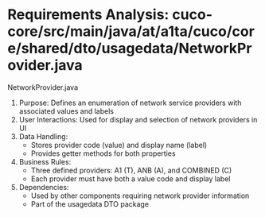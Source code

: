 # Requirements Analysis: cuco-core/src/main/java/at/a1ta/cuco/core/shared/dto/usagedata/NetworkProvider.java

NetworkProvider.java
1. Purpose: Defines an enumeration of network service providers with associated values and labels
2. User Interactions: Used for display and selection of network providers in UI
3. Data Handling:
   - Stores provider code (value) and display name (label)
   - Provides getter methods for both properties
4. Business Rules:
   - Three defined providers: A1 (T), ANB (A), and COMBINED (C)
   - Each provider must have both a value code and display label
5. Dependencies:
   - Used by other components requiring network provider information
   - Part of the usagedata DTO package